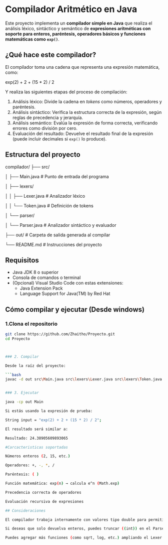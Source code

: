 #  Compilador Aritmético en Java

Este proyecto implementa un **compilador simple en Java** que realiza el análisis léxico, sintáctico y semántico de **expresiones aritméticas con soporte para enteros, paréntesis, operadores básicos y funciones matemáticas como `exp()`**.

##  ¿Qué hace este compilador?

El compilador toma una cadena que representa una expresión matemática, como:

exp(2) + 2 + (15 * 2) / 2


Y realiza las siguientes etapas del proceso de compilación:

1. Análisis léxico: Divide la cadena en *tokens* como números, operadores y paréntesis.
2. Análisis sintáctico: Verifica la estructura correcta de la expresión, según reglas de precedencia y jerarquía.
3. Análisis semántico: Evalúa la expresión de forma correcta, verificando errores como división por cero.
4. Evaluación del resultado: Devuelve el resultado final de la expresión (puede incluir decimales si `exp()` lo produce).

##  Estructura del proyecto

compilador/
├── src/

│ ├── Main.java # Punto de entrada del programa

│ ├── lexers/

│ │ ├── Lexer.java # Analizador léxico

│ │ └── Token.java # Definición de tokens

│ └── parser/

│ └── Parser.java # Analizador sintáctico y evaluador

├── out/ # Carpeta de salida generada al compilar

└── README.md # Instrucciones del proyecto


## Requisitos

- Java JDK 8 o superior
- Consola de comandos o terminal
- (Opcional) Visual Studio Code con estas extensiones:
  - Java Extension Pack
  - Language Support for Java(TM) by Red Hat

##  Cómo compilar y ejecutar (Desde windows)

### 1.Clona el repositorio

```bash
git clone https://github.com/Zhaitho/Proyecto.git
cd Proyecto



### 2. Compilar

Desde la raíz del proyecto:

```bash
javac -d out src\Main.java src\lexers\Lexer.java src\lexers\Token.java src\parser\Parser.java


### 3. Ejecutar

java -cp out Main

Si estás usando la expresión de prueba:

String input = "exp(2) + 2 + (15 * 2) / 2";

El resultado será similar a:

Resultado: 24.38905609893065

#Carcacteristicas soportadas

Números enteros (2, 15, etc.)

Operadores: +, -, *, /

Paréntesis: ( )

Función matemática: exp(n) → calcula e^n (Math.exp)

Precedencia correcta de operadores

Evaluación recursiva de expresiones

## Consideraciones

El compilador trabaja internamente con valores tipo double para permitir resultados decimales.

Si deseas que solo devuelva enteros, puedes truncar ((int)) en el Parser.

Puedes agregar más funciones (como sqrt, log, etc.) ampliando el Lexer y Parser.




